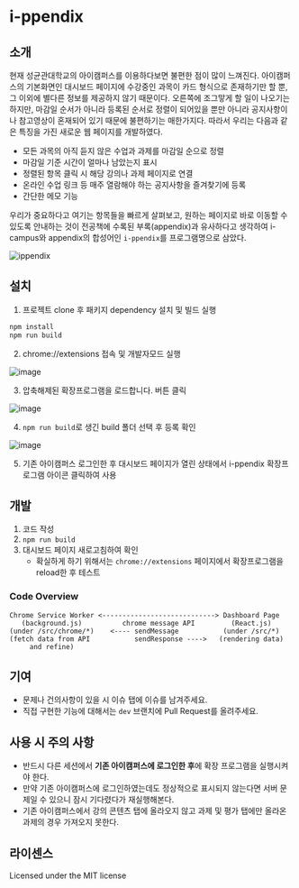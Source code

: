 # i-ppendix

## 소개

현재 성균관대학교의 아이캠퍼스를 이용하다보면 불편한 점이 많이 느껴진다. 아이캠퍼스의 기본화면인 대시보드 페이지에 수강중인 과목이 카드 형식으로 존재하기만 할 뿐, 그 이외에 별다른 정보를 제공하지 않기 때문이다. 오른쪽에 조그맣게 할 일이 나오기는 하지만, 마감일 순서가 아니라 등록된 순서로 정렬이 되어있을 뿐만 아니라 공지사항이나 참고영상이 혼재되어 있기 때문에 불편하기는 매한가지다. 따라서 우리는 다음과 같은 특징을 가진 새로운 웹 페이지를 개발하였다.

- 모든 과목의 아직 듣지 않은 수업과 과제를 마감일 순으로 정렬
- 마감일 기준 시간이 얼마나 남았는지 표시
- 정렬된 항목 클릭 시 해당 강의나 과제 페이지로 연결
- 온라인 수업 링크 등 매주 열람해야 하는 공지사항을 즐겨찾기에 등록
- 간단한 메모 기능

우리가 중요하다고 여기는 항목들을 빠르게 살펴보고, 원하는 페이지로 바로 이동할 수 있도록 안내하는 것이 전공책에 수록된 부록(appendix)과 유사하다고 생각하여 i-campus와 appendix의 합성어인 `i-ppendix`를 프로그램명으로 삼았다.

![ippendix](https://user-images.githubusercontent.com/43704761/169644217-d1c06335-f057-42ec-bd90-baebc20eb907.gif)

## 설치

1. 프로젝트 clone 후 패키지 dependency 설치 및 빌드 실행

```bash
npm install
npm run build
```

2. chrome://extensions 접속 및 개발자모드 실행

![image](https://user-images.githubusercontent.com/43704761/169644604-9cc4bc5c-c560-42a4-9555-624e77a078d3.png)

3. 압축해제된 확장프로그램을 로드합니다. 버튼 클릭

![image](https://user-images.githubusercontent.com/43704761/169644619-69d732ae-7001-4965-8ad1-aebc4e33690e.png)

4. `npm run build`로 생긴 build 폴더 선택 후 등록 확인

![image](https://user-images.githubusercontent.com/43704761/169644657-db22d45c-3458-4360-a725-25516db537f2.png)

5. 기존 아이캠퍼스 로그인한 후 대시보드 페이지가 열린 상태에서 i-ppendix 확장프로그램 아이콘 클릭하여 사용

## 개발

1. 코드 작성
2. `npm run build`
3. 대시보드 페이지 새로고침하여 확인
    - 확실하게 하기 위해서는 `chrome://extensions` 페이지에서 확장프로그램을 reload한 후 테스트

### Code Overview

```
Chrome Service Worker <----------------------------> Dashboard Page
   (background.js)          chrome message API         (React.js)
(under /src/chrome/*)    <---- sendMessage           (under /src/*)
(fetch data from API           sendResponse ---->   (rendering data)
     and refine)
```

## 기여

- 문제나 건의사항이 있을 시 이슈 탭에 이슈를 남겨주세요.
- 직접 구현한 기능에 대해서는 `dev` 브랜치에 Pull Request를 올려주세요.

## 사용 시 주의 사항

- 반드시 다른 세션에서 **기존 아이캠퍼스에 로그인한 후**에 확장 프로그램을 실행시켜야 한다.
- 만약 기존 아이캠퍼스에 로그인하였는데도 정상적으로 표시되지 않는다면 서버 문제일 수 있으니 잠시 기다렸다가 재실행해본다.
- 기존 아이캠퍼스에서 강의 콘텐츠 탭에 올라오지 않고 과제 및 평가 탭에만 올라온 과제의 경우 가져오지 못한다.

## 라이센스

Licensed under the MIT license
